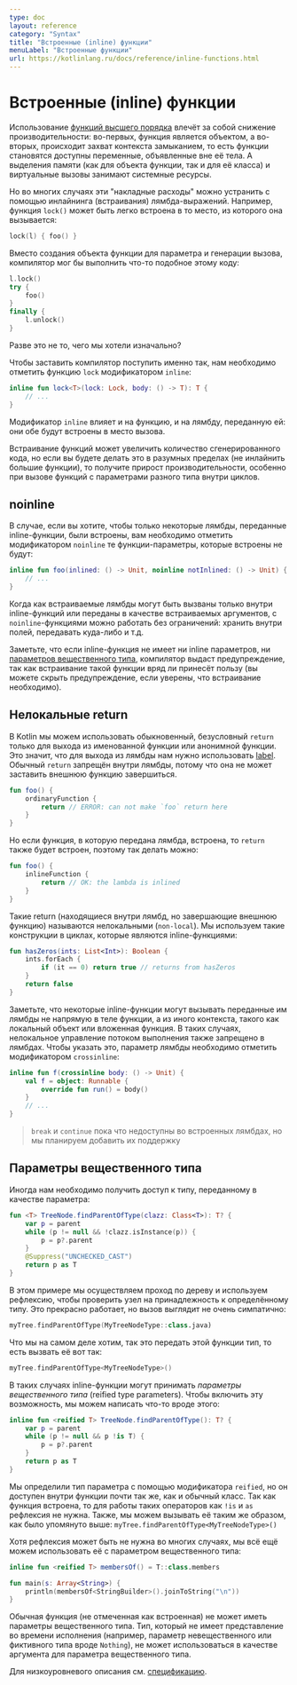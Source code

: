 ```yaml
---
type: doc
layout: reference
category: "Syntax"
title: "Встроенные (inline) функции"
menuLabel: "Встроенные функции"
url: https://kotlinlang.ru/docs/reference/inline-functions.html
---
```


<!--# Inline Functions-->
# Встроенные (inline) функции

<!--Using [higher-order functions](lambdas.html) imposes certain runtime penalties: each function is an object, and it captures a closure,
i.e. those variables that are accessed in the body of the function.
Memory allocations (both for function objects and classes) and virtual calls introduce runtime overhead.-->
Использование [функций высшего порядка](lambdas.html) влечёт за собой снижение производительности: во-первых, функция является объектом,
а во-вторых, происходит захват контекста замыканием, то есть функции становятся доступны переменные, объявленные вне её тела. 
А выделения памяти (как для объекта функции, так и для её класса) и виртуальные вызовы занимают системные ресурсы.

<!--But it appears that in many cases this kind of overhead can be eliminated by inlining the lambda expressions.
The functions shown below are good examples of this situation. I.e., the `lock()` function could be easily inlined at call-sites.
Consider the following case:-->
Но во многих случаях эти "накладные расходы" можно устранить с помощью инлайнинга (встраивания) лямбда-выражений.
Например, функция `lock()` может быть легко встроена в то место, из которого она вызывается: 

``` kotlin
lock(l) { foo() }
```

<!--Instead of creating a function object for the parameter and generating a call, the compiler could emit the following code-->
Вместо создания объекта функции для параметра и генерации вызова, компилятор мог бы выполнить что-то подобное этому коду:

``` kotlin
l.lock()
try {
    foo()
}
finally {
    l.unlock()
}
```

<!--Isn't it what we wanted from the very beginning?-->
Разве это не то, чего мы хотели изначально?

<!--To make the compiler do this, we need to mark the `lock()` function with the `inline` modifier:-->
Чтобы заставить компилятор поступить именно так, нам необходимо отметить функцию `lock` модификатором `inline`:

``` kotlin
inline fun lock<T>(lock: Lock, body: () -> T): T {
    // ...
}
```

<!--The `inline` modifier affects both the function itself and the lambdas passed to it: all of those will be inlined
into the call site.-->
Модификатор `inline` влияет и на функцию, и на лямбду, переданную ей: они обе будут встроены в место вызова.

<!--Inlining may cause the generated code to grow, but if we do it in a reasonable way (do not inline big functions)
it will pay off in performance, especially at "megamorphic" call-sites inside loops.-->
Встраивание функций может увеличить количество сгенерированного кода, 
но если вы будете делать это в разумных пределах (не инлайнить большие функции), то получите прирост производительности, 
особенно при вызове функций с параметрами разного типа внутри циклов.

## noinline

<!--In case you want only some of the lambdas passed to an inline function to be inlined, you can mark some of your function
parameters with the `noinline` modifier:-->
В случае, если вы хотите, чтобы только некоторые лямбды, переданные inline-функции, были встроены, 
вам необходимо отметить модификатором `noinline` те функции-параметры, которые встроены не будут:

``` kotlin
inline fun foo(inlined: () -> Unit, noinline notInlined: () -> Unit) {
    // ...
}
```

<!--Inlinable lambdas can only be called inside the inline functions or passed as inlinable arguments,
but `noinline` ones can be manipulated in any way we like: stored in fields, passed around etc.-->
Когда как встраиваемые лямбды могут быть вызваны только внутри inline-функций или переданы в качестве встраиваемых аргументов, с `noinline`-функциями можно работать без ограничений: хранить внутри полей, передавать куда-либо и т.д.

<!--Note that if an inline function has no inlinable function parameters and no
[reified type parameters](#reified-type-parameters), the compiler will issue a warning, since inlining such functions is
 very unlikely to be beneficial (you can suppress the warning if you are sure the inlining is needed).-->
Заметьте, что если inline-функция не имеет ни inline параметров, ни [параметров вещественного типа](#параметры-вещественного-типа), компилятор выдаст предупреждение, так как встраивание такой функции вряд ли принесёт пользу (вы можете скрыть предупреждение, если уверены, что встраивание необходимо).

<a name="non-local-returns"></a>

<!--## Non-local returns-->
## Нелокальные return

<!--In Kotlin, we can only use a normal, unqualified `return` to exit a named function or an anonymous function.
This means that to exit a lambda, we have to use a [label](returns.html#return-at-labels), and a bare `return` is forbidden
inside a lambda, because a lambda can not make the enclosing function return:-->
В Kotlin мы можем использовать обыкновенный, безусловный `return` только для выхода из именованной функции или анонимной функции. Это значит, что для выхода из лямбды нам нужно использовать [label](returns.html#return-at-labels). Обычный `return` запрещён внутри лямбды, потому что она не может заставить внешнюю функцию завершиться.

``` kotlin
fun foo() {
    ordinaryFunction {
        return // ERROR: can not make `foo` return here
    }
}
```

<!--But if the function the lambda is passed to is inlined, the return can be inlined as well, so it is allowed:-->
Но если функция, в которую передана лямбда, встроена, то `return` также будет встроен, поэтому так делать можно:

``` kotlin
fun foo() {
    inlineFunction {
        return // OK: the lambda is inlined
    }
}
```

<!--Such returns (located in a lambda, but exiting the enclosing function) are called *non-local* returns. We are used to
this sort of constructs in loops, which inline functions often enclose:-->
Такие return (находящиеся внутри лямбд, но завершающие внешнюю функцию) называются нелокальными (`non-local`). Мы используем такие конструкции в циклах, которые являются inline-функциями:

``` kotlin
fun hasZeros(ints: List<Int>): Boolean {
    ints.forEach {
        if (it == 0) return true // returns from hasZeros
    }
    return false
}
```

<!--Note that some inline functions may call the lambdas passed to them as parameters not directly from the function body,
but from another execution context, such as a local object or a nested function. In such cases, non-local control flow
is also not allowed in the lambdas. To indicate that, the lambda parameter needs to be marked with
the `crossinline` modifier: -->
Заметьте, что некоторые inline-функции могут вызывать переданные им лямбды не напрямую в теле функции, а из иного контекста, такого как локальный объект или вложенная функция. В таких случаях, нелокальное управление потоком выполнения также запрещено в лямбдах. Чтобы указать это, параметр лямбды необходимо отметить модификатором `crossinline`:

``` kotlin
inline fun f(crossinline body: () -> Unit) {
    val f = object: Runnable {
        override fun run() = body()
    }
    // ...
}
```


<!-- `break` and `continue` are not yet available in inlined lambdas, but we are planning to support them too-->
> `break` и `continue` пока что недоступны во встроенных лямбдах, но мы планируем добавить их поддержку

<!--## Reified type parameters-->
## Параметры вещественного типа

<!--Sometimes we need to access a type passed to us as a parameter:-->
Иногда нам необходимо получить доступ к типу, переданному в качестве параметра:

``` kotlin
fun <T> TreeNode.findParentOfType(clazz: Class<T>): T? {
    var p = parent
    while (p != null && !clazz.isInstance(p)) {
        p = p?.parent
    }
    @Suppress("UNCHECKED_CAST")
    return p as T
}
```

<!--Here, we walk up a tree and use reflection to check if a node has a certain type.
It’s all fine, but the call site is not very pretty:-->
В этом примере мы осуществляем проход по дереву и используем рефлексию, чтобы проверить узел на принадлежность к определённому типу. Это прекрасно работает, но вызов выглядит не очень симпатично:

``` kotlin
myTree.findParentOfType(MyTreeNodeType::class.java)
```

<!--What we actually want is simply pass a type to this function, i.e. call it like this:-->
Что мы на самом деле хотим, так это передать этой функции тип, то есть вызвать её вот так:

``` kotlin
myTree.findParentOfType<MyTreeNodeType>()
```

<!--To enable this, inline functions support *reified type parameters*, so we can write something like this:-->
В таких случаях inline-функции могут принимать *параметры вещественного типа* (reified type parameters). Чтобы включить эту возможность, мы можем написать что-то вроде этого:

``` kotlin
inline fun <reified T> TreeNode.findParentOfType(): T? {
    var p = parent
    while (p != null && p !is T) {
        p = p?.parent
    }
    return p as T
}
```

<!--We qualified the type parameter with the `reified` modifier, now it’s accessible inside the function,
almost as if it were a normal class. Since the function is inlined, no reflection is needed, normal operators like `!is`
and `as` are working now. Also, we can call it as mentioned above: `myTree.findParentOfType<MyTreeNodeType>()`.-->
Мы определили тип параметра с помощью модификатора `reified`, но он доступен внутри функции почти так же, как и обычный класс. Так как функция встроена, то для работы таких операторов как `!is` и `as` рефлексия не нужна. Также, мы можем вызывать её таким же образом, как было упомянуто выше: `myTree.findParentOfType<MyTreeNodeType>()`

<!--Though reflection may not be needed in many cases, we can still use it with a reified type parameter:-->
Хотя рефлексия может быть не нужна во многих случаях, мы всё ещё можем использовать её с параметром вещественного типа:

``` kotlin
inline fun <reified T> membersOf() = T::class.members

fun main(s: Array<String>) {
    println(membersOf<StringBuilder>().joinToString("\n"))
}
```

<!--Normal functions (not marked as inline) can not have reified parameters.
A type that does not have a run-time representation (e.g. a non-reified type parameter or a fictitious type like `Nothing`)
can not be used as an argument for a reified type parameter.

For a low-level description, see the [spec document](https://github.com/JetBrains/kotlin/blob/master/spec-docs/reified-type-parameters.md.-->

Обычная функция (не отмеченная как встроенная) не может иметь параметры вещественного типа.
Тип, который не имеет представление во времени исполнения (например, параметр невещественного или фиктивного типа вроде `Nothing`), не может использоваться в качестве аргумента для параметра вещественного типа.

Для низкоуровневого описания см. [спецификацию](https://github.com/JetBrains/kotlin/blob/master/spec-docs/reified-type-parameters.md).
